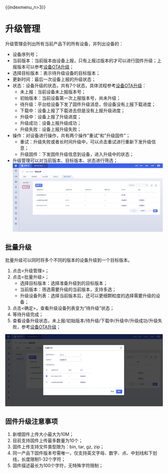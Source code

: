 {{indexmenu_n>3}}

# 升级管理
升级管理会列出所有当前产品下的所有设备，并列出设备的：
- 设备序列号；
- 当前版本：当前版本由设备上报，只有上报过版本的才可以进行固件升级；上报版本可以参考[设备OTA升级]()；
- 选择目标版本：表示待升级设备的目标版本；
- 更新时间：最后一次设备上报的升级状态；
- 状态：设备升级的状态，共有7个状态，具体流程参考[设备OTA升级]()：
  - 未上报：当前设备未上报版本号；
  - 初始版本：当前设备第一次上报版本号，尚未升级；
  - 待升级：平台给设备下发了固件升级消息，但设备没有上报下载进度；
  - 下载中：设备上报了下载进去但是没有上报升级进度；
  - 升级中：设备上报了升级进度；
  - 升级成功：设备上报升级成功；
  - 升级失败：设备上报升级失败；
- 操作：对设备进行操作，共有两个操作"重试"和"升级固件"；
  - 重试：升级失败或者长时间升级中，可以点击重试进行重新下发升级信息；
  - 升级固件：下发固件升级信息到设备，进入升级中的状态；
- 升级管理可以对当前版本、目标版本、状态进行筛选；
![升级管理](../../pic/升级管理.png)



## 批量升级

批量升级可以同时将多个不同的版本的设备升级到一个目标版本。
1. 点击<升级管理>；
2. 点击<批量升级>；
   - 选择目标版本：选择准备升级到的目标版本；
   - 当前版本：筛选需要升级的当前版本，支持多选；
   - 升级设备列表：选择当前版本后，还可以更细颗粒度的选择需要升级的设备；
3. 点击<确定>，查看升级设备列表变为“待升级”状态；
4. 等待升级完成；
5. 查看设备升级状态，未上报/初始版本/待升级/下载中/升级中/升级成功/升级失败，参考[设备OTA升级]()；


![批量升级](../../pic/批量升级.png)



## 固件升级注意事项

1. 新增固件上传大小最大为10M；
2. 目前支持固件上传最多数量为10个；
3. 固件上传支持文件类型限为：bin, tar, gz, zip；
4. 同一产品下固件版本号需唯一，仅支持英文字母、数字、点、中划线和下划线，长度限制1-32个字符；
5. 固件描述最长为100个字符，无特殊字符限制；